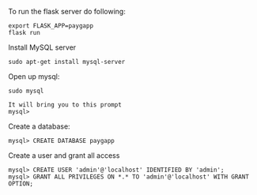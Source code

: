 To run the flask server do following:
```
export FLASK_APP=paygapp
flask run
```

Install MySQL server
```
sudo apt-get install mysql-server
```

Open up mysql:
```
sudo mysql

It will bring you to this prompt
mysql>
```

Create a database:
```
mysql> CREATE DATABASE paygapp
```

Create a user and grant all access
```
mysql> CREATE USER 'admin'@'localhost' IDENTIFIED BY 'admin';
mysql> GRANT ALL PRIVILEGES ON *.* TO 'admin'@'localhost' WITH GRANT OPTION;
